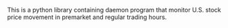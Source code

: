This is a python library containing daemon program that monitor U.S. stock price movement in premarket and regular trading hours.
